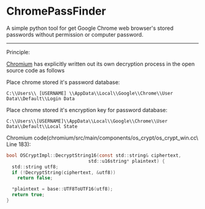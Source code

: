 # ChromePassFinder
A simple python tool for get Google Chrome web browser's stored passwords without permission or computer password.


---

Principle:

[Chromium](https://source.chromium.org/chromium/chromium/src/+/main:components/os_crypt/sync/os_crypt_win.cc;l=1?q=os_crypt_win&sq=&ss=chromium ) has explicitly written out its own decryption process in the open source code as follows

Place chrome stored it's password database:
```
C:\\Users\\ [USERNAME] \\AppData\\Local\\Google\\Chrome\\User Data\\Default\\Login Data
```
Place chrome stored it's encryption key for password database:
```
C:\\Users\\[USERNAME]\\AppData\\Local\\Google\\Chrome\\User Data\\Default\\Local State
```

Chromium code\(chromium/src/main/components/os_crypt/os_crypt_win.cc\ Line 183):
```c
bool OSCryptImpl::DecryptString16(const std::string& ciphertext,
                              std::u16string* plaintext) {
  std::string utf8;
  if (!DecryptString(ciphertext, &utf8))
    return false;

  *plaintext = base::UTF8ToUTF16(utf8);
  return true;
}
```



